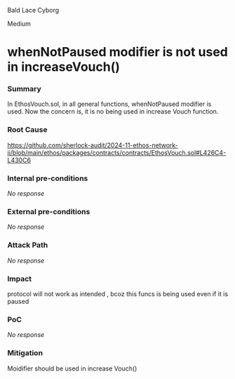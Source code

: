 Bald Lace Cyborg

Medium

# whenNotPaused modifier is not used in increaseVouch()

### Summary

In EthosVouch.sol, in all general functions, whenNotPaused modifier is used. Now the concern is, it is no being used in increase Vouch function.

### Root Cause

https://github.com/sherlock-audit/2024-11-ethos-network-ii/blob/main/ethos/packages/contracts/contracts/EthosVouch.sol#L426C4-L430C6

### Internal pre-conditions

_No response_

### External pre-conditions

_No response_

### Attack Path

_No response_

### Impact

protocol will not work as intended , bcoz this funcs is being used even if it is paused

### PoC

_No response_

### Mitigation

Moidifier should be used in increase Vouch()